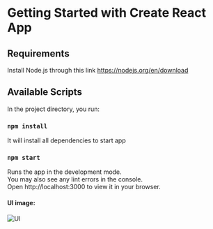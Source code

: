 # Getting Started with Create React App

## Requirements

Install Node.js through this link https://nodejs.org/en/download

## Available Scripts

In the project directory, you run:

### `npm install`

It will install all dependencies to start app

### `npm start`

Runs the app in the development mode.\
You may also see any lint errors in the console.\
Open http://localhost:3000 to view it in your browser.

#### UI image:
![UI](https://github.com/PVT2k1/Thang-Phan-frontend/assets/97418614/8df99d3b-3e1c-4098-b9f4-19b43777ecf3)
